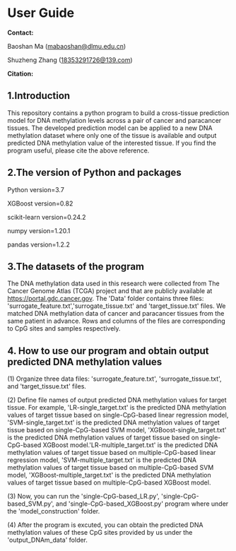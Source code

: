 # User Guide

**Contact:**

Baoshan Ma (mabaoshan@dlmu.edu.cn)

Shuzheng Zhang (18353291726@139.com)

**Citation:**

## 1.Introduction

This repository contains a python program to build a cross-tissue prediction model for DNA methylation levels across a pair of cancer and paracancer tissues. The developed prediction model can be applied to a new DNA methylation dataset where only one of the tissue is available and output predicted DNA methylation value of the interested tissue. If you find the program useful, please cite the above reference.

## 2.The version of Python and packages

Python version=3.7

XGBoost version=0.82

scikit-learn version=0.24.2

numpy version=1.20.1

pandas version=1.2.2

## 3.The datasets of the program

The DNA methylation data used in this research were collected from The Cancer Genome Atlas (TCGA) project and that are publicly available at https://portal.gdc.cancer.gov. The 'Data' folder contains three files: 'surrogate_feature.txt','surrogate_tissue.txt' and 'target_tissue.txt' files. We matched DNA methylation data of cancer and paracancer tissues from the same patient in advance. Rows and columns of the files are corresponding to CpG sites and samples respectively.

## 4. How to use our program and obtain output predicted DNA methylation values

(1) Organize three data files: 'surrogate_feature.txt', 'surrogate_tissue.txt', and 'target_tissue.txt' files.

(2) Define file names of output predicted DNA methylation values for target tissue. For example, 'LR-single_target.txt' is the predicted DNA methylation values of target tissue based on single-CpG-based linear regression model, 'SVM-single_target.txt' is the predicted DNA methylation values of target tissue based on single-CpG-based SVM model, 'XGBoost-single_target.txt' is the predicted DNA methylation values of target tissue based on single-CpG-based XGBoost model.'LR-multiple_target.txt' is the predicted DNA methylation values of target tissue based on multiple-CpG-based linear regression model, 'SVM-multiple_target.txt' is the predicted DNA methylation values of target tissue based on multiple-CpG-based SVM model, 'XGBoost-multiple_target.txt' is the predicted DNA methylation values of target tissue based on multiple-CpG-based XGBoost model.

(3) Now, you can run the 'single-CpG-based_LR.py', 'single-CpG-based_SVM.py', and 'single-CpG-based_XGBoost.py' program where under the 'model_construction' folder.




(4) After the program is excuted, you can obtain the predicted DNA methylation values of these CpG sites provided by us under the 'output_DNAm_data' folder. 
